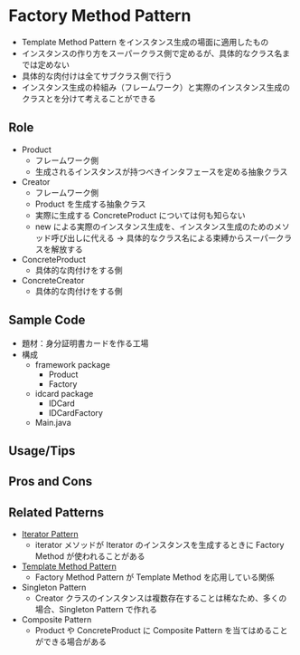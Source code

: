 # Factory Method Pattern

- Template Method Pattern をインスタンス生成の場面に適用したもの
- インスタンスの作り方をスーパークラス側で定めるが、具体的なクラス名までは定めない
- 具体的な肉付けは全てサブクラス側で行う
- インスタンス生成の枠組み（フレームワーク）と実際のインスタンス生成のクラスとを分けて考えることができる

## Role

- Product
  - フレームワーク側
  - 生成されるインスタンスが持つべきインタフェースを定める抽象クラス
- Creator
  - フレームワーク側
  - Product を生成する抽象クラス
  - 実際に生成する ConcreteProduct については何も知らない
  - new による実際のインスタンス生成を、インスタンス生成のためのメソッド呼び出しに代える → 具体的なクラス名による束縛からスーパークラスを解放する
- ConcreteProduct
  - 具体的な肉付けをする側
- ConcreteCreator
  - 具体的な肉付けをする側

## Sample Code

- 題材：身分証明書カードを作る工場
- 構成
  - framework package
    - Product
    - Factory
  - idcard package
    - IDCard
    - IDCardFactory
  - Main.java

## Usage/Tips

## Pros and Cons

## Related Patterns

- [Iterator Pattern](../01-iterator-pattern/)
  - iterator メソッドが Iterator のインスタンスを生成するときに Factory Method が使われることがある
- [Template Method Pattern](../03-template-method-pattern/)
  - Factory Method Pattern が Template Method を応用している関係
- Singleton Pattern
  - Creator クラスのインスタンスは複数存在することは稀なため、多くの場合、Singleton Pattern で作れる
- Composite Pattern
  - Product や ConcreteProduct に Composite Pattern を当てはめることができる場合がある
